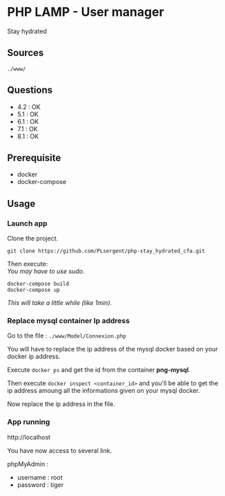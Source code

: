 # PHP LAMP - User manager
Stay hydrated

## Sources
```./www/```

## Questions
- 4.2 : OK
- 5.1 : OK
- 6.1 : OK
- 7.1 : OK
- 8.1 : OK

## Prerequisite
- docker
- docker-compose

## Usage

### Launch app

Clone the project.
```
git clone https://github.com/PLsergent/php-stay_hydrated_cfa.git
```

Then execute:<br/>
*You may have to use sudo.*
```
docker-compose build
docker-compose up
```
*This will take a little while (like 1min).*

### Replace mysql container Ip address

Go to the file :
```./www/Model/Connexion.php```

You will have to replace the ip address of the mysql docker based on your docker ip address.

Execute ```docker ps``` and get the id from the container **png-mysql**.

Then execute ```docker inspect <container_id>``` and you'll be able to get the ip address amoung all the informations given on your mysql docker.

Now replace the ip address in the file.

### App running
http://localhost

You have now access to several link.

phpMyAdmin :
- username : root
- password : tiger

